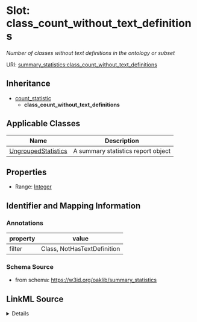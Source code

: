 # Slot: class_count_without_text_definitions
_Number of classes without text definitions in the ontology or subset_


URI: [summary_statistics:class_count_without_text_definitions](https://w3id.org/oaklib/summary_statistics.class_count_without_text_definitions)




## Inheritance

* [count_statistic](count_statistic.md)
    * **class_count_without_text_definitions**





## Applicable Classes

| Name | Description |
| --- | --- |
[UngroupedStatistics](UngroupedStatistics.md) | A summary statistics report object






## Properties

* Range: [Integer](Integer.md)







## Identifier and Mapping Information





### Annotations

| property | value |
| --- | --- |
| filter | Class, NotHasTextDefinition |



### Schema Source


* from schema: https://w3id.org/oaklib/summary_statistics




## LinkML Source

<details>
```yaml
name: class_count_without_text_definitions
annotations:
  filter:
    tag: filter
    value: Class, NotHasTextDefinition
description: Number of classes without text definitions in the ontology or subset
from_schema: https://w3id.org/oaklib/summary_statistics
rank: 1000
is_a: count_statistic
alias: class_count_without_text_definitions
owner: UngroupedStatistics
domain_of:
- UngroupedStatistics
slot_group: class_statistic_group
range: integer

```
</details>